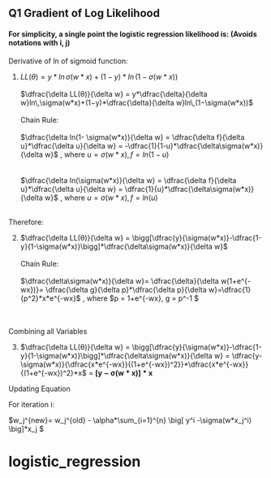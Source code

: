 ## Q1 Gradient of Log Likelihood 
#### For simplicity, a single point the logistic regression likelihood is: (Avoids notations with i, j) ####
Derivative of ln of sigmoid function:<br/>


1. $LL(θ) =y*ln\,\sigma(w*x)+(1−y) * ln\,(1−\sigma(w*x))$
<br/><br/>$\dfrac{\delta LL(θ)}{\delta w} = y*\dfrac{\delta}{\delta w}ln\,\sigma(w*x)+(1−y)*\dfrac{\delta}{\delta w}ln\,(1−\sigma(w*x))$     
<br/>Chain Rule:<br/><br/>
  $\dfrac{\delta ln(1- \sigma(w*x)}{\delta w} = \dfrac{\delta f}{\delta u}*\dfrac{\delta u}{\delta w} = -\dfrac{1}{1-u}*\dfrac{\delta\sigma(w*x)}{\delta w}$ , where $u = \sigma(w*x), f = ln(1-u)$ 
<br/><br/>  
$\dfrac{\delta ln(\sigma(w*x)}{\delta w} = \dfrac{\delta f}{\delta u}*\dfrac{\delta u}{\delta w} = \dfrac{1}{u}*\dfrac{\delta\sigma(w*x)}{\delta w}$ , where $u = \sigma(w*x), f = ln(u)$ 
    
<br/> 
Therefore:
    
2. $\dfrac{\delta LL(θ)}{\delta w} = \bigg[\dfrac{y}{\sigma(w*x)}-\dfrac{1-y}{1-\sigma(w*x)}\bigg]*\dfrac{\delta\sigma(w*x)}{\delta w}$
<br/><br/>Chain Rule:<br/><br/>
    $\dfrac{\delta\sigma(w*x)}{\delta w}= \dfrac{\delta}{\delta w(1+e^{-wx})}= \dfrac{\delta g}{\delta p}*\dfrac{\delta p}{\delta w}=\dfrac{1}{p^2}*x*e^{-wx}$ , where $p = 1+e^{-wx}, g = p^-1 $<br/> <br/><br/>

Combining all Variables

3. $\dfrac{\delta LL(θ)}{\delta w} = \bigg[\dfrac{y}{\sigma(w*x)}-\dfrac{1-y}{1-\sigma(w*x)}\bigg]*\dfrac{\delta\sigma(w*x)}{\delta w} = \dfrac{y-\sigma(w*x)}{\dfrac{x*e^{-wx}}{(1+e^{-wx})^2}}*\dfrac{x*e^{-wx}}{(1+e^{-wx})^2}*x$ = $\boldsymbol{\big[ y-\sigma(w*x) \big]*x}$ 


Updating Equation 

For iteration i: 

$w_j^{new}= w_j^{old} - \alpha*\sum_{i=1}^{n} \big[ y^i -\sigma(w*x_j^i) \big]*x_j $

# logistic_regression
